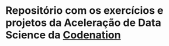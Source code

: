 # Repositório com os exercícios e projetos da Aceleração de Data Science da [Codenation](https://www.codenation.dev/)
